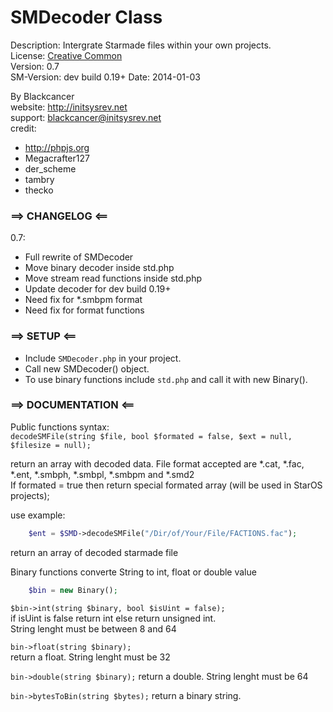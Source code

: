 SMDecoder Class
==========

Description: Intergrate Starmade files within your own projects.  
License: [Creative Common](http://creativecommons.org/licenses/by/3.0/legalcode)  
Version: 0.7  
SM-Version: dev build 0.19+ 
Date: 2014-01-03  
  
By Blackcancer  
website: http://initsysrev.net  
support: blackcancer@initsysrev.net  
credit:  
-	http://phpjs.org  
-	Megacrafter127  
-	der_scheme  
-	tambry  
-	thecko




### ==> CHANGELOG <==
0.7:  
-	Full rewrite of SMDecoder  
-	Move binary decoder inside std.php  
-	Move stream read functions inside std.php  
-	Update decoder for dev build 0.19+  
-	Need fix for *.smbpm format  
-	Need fix for format functions

### ==> SETUP <==

-	Include `SMDecoder.php` in your project.  
-	Call new SMDecoder() object.  
-	To use binary functions include `std.php` and call it with new Binary().  

### ==> DOCUMENTATION <==

Public functions syntax:  
`decodeSMFile(string $file, bool $formated = false, $ext = null, $filesize = null);`

return an array with decoded data. File format accepted are *.cat, *.fac, *.ent, *.smbph, *.smbpl, *.smbpm and *.smd2  
If formated = true then return special formated array (will be used in StarOS projects);  
  
use example:  
```php
	$ent = $SMD->decodeSMFile("/Dir/of/Your/File/FACTIONS.fac");
```
return an array of decoded starmade file
  
  
Binary functions converte String to int, float or double value  
```php
	$bin = new Binary();
```
  
`$bin->int(string $binary, bool $isUint = false);`  
if isUint is false return int else return unsigned int.  
String lenght must be between 8 and 64  
  
`bin->float(string $binary);`  
return a float. String lenght must be 32  
  
`bin->double(string $binary);`
return a double. String lenght must be 64  
  
`bin->bytesToBin(string $bytes);`
return a binary string.  

